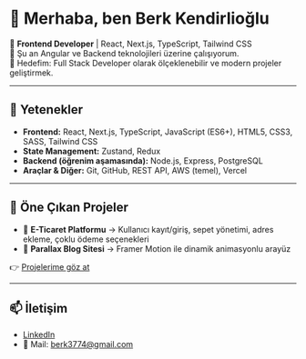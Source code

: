 # 👋 Merhaba, ben Berk Kendirlioğlu  

🎯 **Frontend Developer** | React, Next.js, TypeScript, Tailwind CSS  
🌱 Şu an Angular ve Backend teknolojileri üzerine çalışıyorum.  
🚀 Hedefim: Full Stack Developer olarak ölçeklenebilir ve modern projeler geliştirmek.  

---

## 💼 Yetenekler
- **Frontend:** React, Next.js, TypeScript, JavaScript (ES6+), HTML5, CSS3, SASS, Tailwind CSS  
- **State Management:** Zustand, Redux  
- **Backend (öğrenim aşamasında):** Node.js, Express, PostgreSQL  
- **Araçlar & Diğer:** Git, GitHub, REST API, AWS (temel), Vercel  

---

## 📌 Öne Çıkan Projeler
- 🛒 **E-Ticaret Platformu** → Kullanıcı kayıt/giriş, sepet yönetimi, adres ekleme, çoklu ödeme seçenekleri  
- 📰 **Parallax Blog Sitesi** → Framer Motion ile dinamik animasyonlu arayüz

👉 [Projelerime göz at](https://github.com/berkkendirlioglu?tab=repositories)  

---

## 📫 İletişim
- [LinkedIn](https://www.linkedin.com/in/berkkendirlioglu)  
- 📧 Mail: berk3774@gmail.com  
